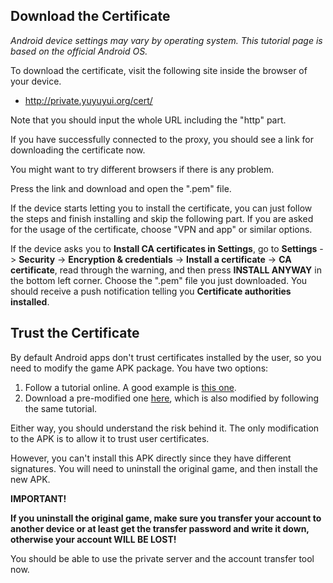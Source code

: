 ﻿## Download the Certificate

*Android device settings may vary by operating system. This tutorial page
is based on the official Android OS.*

To download the certificate, visit the following site inside the browser
of your device.

* http://private.yuyuyui.org/cert/

Note that you should input the whole URL including the "http" part.

If you have successfully connected to the proxy, you should see a link
for downloading the certificate now.

You might want to try different browsers if there is any problem.

Press the link and download and open the ".pem" file. 

If the device starts letting you to install the certificate, you can just
follow the steps and finish installing and skip the following part. If you
are asked for the usage of the certificate, choose "VPN and app" or similar
options.

If the device asks you to **Install CA certificates in Settings**, go to
**Settings** -> **Security** -> **Encryption & credentials** -> **Install
a certificate** -> **CA certificate**, read through the warning, and then
press **INSTALL ANYWAY** in the bottom left corner. Choose the ".pem" file
you just downloaded. You should receive a push notification telling you
**Certificate authorities installed**.

## Trust the Certificate

By default Android apps don't trust certificates installed by the user, so
you need to modify the game APK package. You have two options:

1. Follow a tutorial online. A good example is [this one](https://hurricanelabs.com/blog/modifying-android-apps-to-allow-tls-intercept-with-user-cas/).
2. Download a pre-modified one [here](https://d3204tmbjpbaf4.cloudfront.net/3.28.0/jp.co.altplus.yuyuyui.allow_ssl.apk),
which is also modified by following the same tutorial.

Either way, you should understand the risk behind it. The only modification
to the APK is to allow it to trust user certificates.

However, you can't install this APK directly since they have different
signatures. You will need to uninstall the original game, and then install
the new APK.

**IMPORTANT!**

**If you uninstall the original game, make sure you transfer
your account to another device or at least get the transfer password and
write it down, otherwise your account WILL BE LOST!**

You should be able to use the private server and the account transfer tool
now.